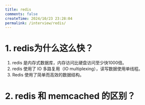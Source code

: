 ```yaml
---
title: redis
comments: false
createTime: 2024/10/23 23:28:04
permalink: /interview/redis/
---
```



# 1. redis为什么这么快？

1. redis 是内存式数据库，内存访问比硬盘访问至少快1000倍。
2. redis 使用了 IO 多路复用（IO multiplexing），读写数据使用单线程。
3. Redis 使用了简单而高效的数据结构。

# 2. redis 和 memcached 的区别？